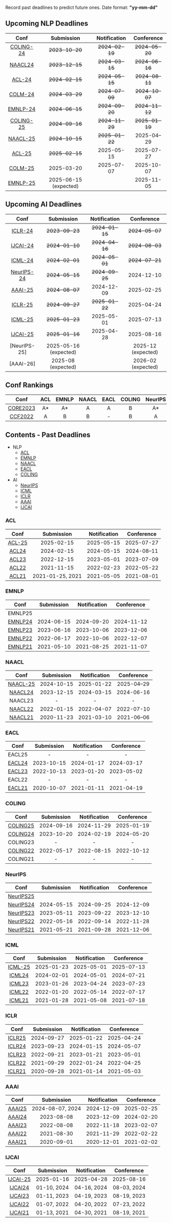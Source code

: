 Record past deadlines to predict future ones.
Date format: **"yy-mm-dd"**

## Upcoming NLP Deadlines
|  Conf  |Submission    |   Notification  |   Conference  |
| :---:  |    :----:     |     :---:       |     :---:     |
|[COLING-24](https://lrec-coling-2024.org/) |~~2023-10-20~~|~~2024-02-19~~|~~2024-05-20~~|
|[NAACL24](https://2024.naacl.org/)  |~~2023-12-15~~|~~2024-03-15~~|~~2024-06-16~~|
|[ACL-24](https://2024.aclweb.org/)|~~2024-02-15~~|~~2024-05-15~~|~~2024-08–11~~|
|[COLM-24](https://colmweb.org/dates.html)|~~2024-03-29~~|~~2024-07-09~~|~~2024-10–07~~|
|[EMNLP-24](https://2024.emnlp.org/)|~~2024-06-15~~|~~2024-09-20~~|~~2024-11-12~~|
|[COLING-25](https://coling2025.org/)| ~~2024-09-16~~|~~2024-11-29~~|~~2025-01-19~~|
|[NAACL-25](https://2025.naacl.org/)  |~~2024-10-15~~|~~2025-01-22~~|2025-04–29|
|[ACL-25](https://2025.aclweb.org/)  |~~2025-02-15~~ |2025-05-15|2025-07-27|
|[COLM-25](https://colmweb.org/dates.html)  |2025-03-20| 2025-07-07 |2025-10-07|
|[EMNLP-25](https://2025.emnlp.org/)   |2025-06-15 (expected)|          |2025-11-05|


## Upcoming AI Deadlines
|  Conf  | Submission    |   Notification  |   Conference  |
| :---:  |    :----:     |     :---:       |     :---:     |
|[ICLR-24](https://iclr.cc/Conferences/2024) |~~2023-09-23~~|~~2024-01-15~~|~~2024-05-07~~|
|[IJCAI-24](https://ijcai24.org/) |~~2024-01-10~~|~~2024-04-16~~|~~2024-08-03~~|
|[ICML-24](https://icml.cc/Conferences/2024) |~~2024-02-01~~|~~2024-05-01~~|~~2024-07-21~~|
|[NeurIPS-24](https://neurips.cc/Conferences/2024) |~~2024-05-15~~|~~2024-09-25~~|2024-12-10|
|[AAAI-25](https://aaai.org/conference/aaai/aaai-25/)|~~2024-08-07~~|2024-12-09|2025-02-25|
|[ICLR-25](https://iclr.cc/Conferences/2025)|~~2024-09-27~~|~~2025-01-22~~|2025-04-24|
|[ICML-25](https://icml.cc/Conferences/2025)|~~2025-01-23~~|2025-05-01|2025-07-13|
|[IJCAI-25](https://2025.ijcai.org/)        |~~2025-01-16~~|2025-04-28|2025-08-16|
|[NeurIPS-25]                             |2025-05-16 (expected)|             |2025-12 (expected)|
|[AAAI-26]                                 |2025-08 (expected)|             |2026-02 (expected)|

## Conf Rankings
|  Conf  |   ACL   |   EMNLP  |   NAACL  | EACL | COLING |NeurIPS|ICML|ICLR|AAAI|IJCAI|
| :---:  | :----:  |   :---:  |  :---:   | :---:|  :---: |:---: |:---: |:---: |:---: |:---: |
| [CORE2023](https://portal.core.edu.au/conf-ranks/) | A* | A* | A | A | B |A*|A*|A*|A*|A*|
| [CCF2022](https://www.ccf.org.cn/)                 | A  | B  | B | - | B |A |A |- |A |A |

## Contents - Past Deadlines
- NLP
  - [ACL ](#acl)
  - [EMNLP ](#emnlp)
  - [NAACL ](#naacl)
  - [EACL ](#eacl)
  - [COLING ](#coling)
- AI
  - [NeurIPS ](#neurips)
  - [ICML ](#icml)
  - [ICLR ](#iclr)
  - [AAAI ](#aaai)
  - [IJCAI ](#ijcai)


### ACL
|  Conf  | Submission    |   Notification  |   Conference  |
| :---:  |    :----:     |     :---:       |     :---:     |
|[ACL-25](https://2025.aclweb.org/)  |2025-02-15|2025-05-15|2025-07-27|
|[ACL24](https://2024.aclweb.org/)|2024-02-15|2024-05-15|2024-08–11|
|[ACL23](https://2023.aclweb.org/)|2022-12-15|2023-05-01|2023-07-09|
|[ACL22](https://2022.aclweb.org/)|2021-11-15|2022-02-23|2022-05-22|
|[ACL21](https://2021.aclweb.org/) |2021-01-25, 2021|2021-05-05|2021-08-01|


### EMNLP
|  Conf  | Submission    |   Notification  |   Conference  |
| :---:  |    :----:     |     :---:       |     :---:     |
| EMNLP25 |               |                 |               |
|[EMNLP24](https://2024.emnlp.org/)|2024-06-15|2024-09-20|2024-11-12|
|[EMNLP23](https://2023.emnlp.org/)|2023-06-16|2023-10-06|2023-12-06|
|[EMNLP22](https://2022.emnlp.org/)|2022-06-17|2022-10-06|2022-12-07|
|[EMNLP21](https://2021.emnlp.org/)|2021-05-10|2021-08-25|2021-11-07|


### NAACL
|  Conf  | Submission    |   Notification  |   Conference  |
| :---:  |    :----:     |     :---:       |     :---:     |
|[NAACL-25](https://2025.naacl.org/)  |2024-10-15|2025-01-22|2025-04–29|
|[NAACL24](https://2024.naacl.org/)  |2023-12-15|2024-03-15|2024-06-16|
| NAACL23                            |    -     |     -    |    -     |
|[NAACL22](https://2022.naacl.org/)  |2022-01-15|2022-04-07|2022-07-10|
|[NAACL21](https://2021.naacl.org/) |2020-11-23|2021-03-10|2021-06–06|


### EACL
|  Conf  | Submission    |   Notification  |   Conference  |
| :---:  |    :----:     |     :---:       |     :---:     |
| EACL25 |      -        |       -         |       -       |
|[EACL24](https://2024.eacl.org/) |2023-10-15|2024-01-17|2024-03-17|
|[EACL23](https://2023.eacl.org/) |2022-10-13|2023-01-20|2023-05-02|
| EACL22                          |    -     |     -    |    -     |
|[EACL21](https://2021.eacl.org/) |2020-10-07|2021-01-11|2021-04-19|


### COLING
|  Conf  | Submission    |   Notification  |   Conference  |
| :---:  |    :----:     |     :---:       |     :---:     |
|[COLING25](https://coling2025.org/)|2024-09-16|2024-11-29|2025-01-19|
| [COLING24](https://lrec-coling-2024.org/) |2023-10-20|2024-02-19|2024-05-20|
|  COLING23                           |       -       |        -        |       -       |
| [COLING22](https://coling2022.org/) |2022-05-17|2022-08-15|2022-10-12|
| COLING21 |      -        |        -        |      -        |

### NeurIPS
|  Conf  | Submission    |   Notification  |   Conference  |
| :---:  |    :----:     |     :---:       |     :---:     |
|[NeurIPS25]()|          |                 |               |
|[NeurIPS24](https://neurips.cc/Conferences/2024) |2024-05-15|2024-09-25|2024-12-09|
|[NeurIPS23](https://neurips.cc/Conferences/2023) |2023-05-11|2023-09-22|2023-12-10|
|[NeurIPS22](https://neurips.cc/Conferences/2022) |2022-05-16|2022-09-14|2022-11-28|
|[NeurIPS21](https://neurips.cc/Conferences/2021) |2021-05-21|2021-09-28|2021-12-06|

### ICML
|  Conf  | Submission    |   Notification  |   Conference  |
| :---:  |    :----:     |     :---:       |     :---:     |
|[ICML-25](https://icml.cc/Conferences/2025)|2025-01-23|2025-05-01|2025-07-13|
|[ICML24](https://icml.cc/Conferences/2024) |2024-02-01|2024-05-01|2024-07-21|
|[ICML23](https://icml.cc/Conferences/2023) |2023-01-26|2023-04-24|2023-07-23|
|[ICML22](https://icml.cc/Conferences/2022) |2022-01-20|2022-05-14|2022-07-17|
|[ICML21](https://icml.cc/Conferences/2021/index.html) |2021-01-28|2021-05-08|2021-07-18|

### ICLR
|  Conf  | Submission    |   Notification  |   Conference  |
| :---:  |    :----:     |     :---:       |     :---:     |
|[ICLR25](https://iclr.cc/Conferences/2025)|2024-09-27|2025-01-22|2025-04-24|
|[ICLR24](https://iclr.cc/Conferences/2024) |2023-09-23|2024-01-15|2024-05-07|
|[ICLR23](https://iclr.cc/Conferences/2023) |2022-09-21|2023-01-21|2023-05-01|
|[ICLR22](https://iclr.cc/Conferences/2022) |2021-09-29|2022-01-24|2022-04-25|
|[ICLR21](https://iclr.cc/Conferences/2021) |2020-09-28|2021-01-14|2021-05-03|

### AAAI
|  Conf  | Submission    |   Notification  |   Conference  |
| :---:  |    :----:     |     :---:       |     :---:     |
|[AAAI25](https://aaai.org/conference/aaai/aaai-25/)|2024-08-07, 2024|2024-12-09|2025-02-25|
|[AAAI24](https://aaai.org/conference/aaai/aaai-24/) |2023-08-08|2023-12-09|2024-02-20|
|[AAAI23](https://aaai-23.aaai.org/) |2022-08-08|2022-11-18|2023-02-07|
|[AAAI22](https://aaai.org/conference/aaai/aaai-22/) |2021-08-30|2021-11-29|2022-02-22|
|[AAAI21](https://aaai.org/conference/aaai/aaai-21/) |2020-09-01|2020-12-01|2021-02-02|

### IJCAI
|  Conf  | Submission    |   Notification  |   Conference  |
| :---:  |    :----:     |     :---:       |     :---:     |
|[IJCAI-25](https://2025.ijcai.org/)        |2025-01-16|2025-04-28|2025-08-16|
|[IJCAI24](https://ijcai24.org/) |01-10, 2024|04-16, 2024|08-03, 2024|
|[IJCAI23](https://ijcai-23.org/) |01-11, 2023|04-19, 2023|08-19, 2023|
|[IJCAI22](https://ijcai-22.org/) |01-07, 2022|04-20, 2022|07-23, 2022|
|[IJCAI21](https://ijcai-21.org/) |01-13, 2021|04-30, 2021|08-19, 2021|

<!--stackedit_data:
eyJoaXN0b3J5IjpbLTE4NDc5MjY4MDQsLTcyOTIyOTU3OCwxMT
EyNzQ4NTUzLC0zODkwODE2OTQsNDIzNTMwMjMwLDQyMzUzMDIz
MCwtMTcyMjY2OTc0NCwtMTYzMjM4ODc3NCwtNzAyNTU0NDg2LC
0xNTk2MzEyMzg1LDg1MDA2NTU5MiwtMjEyNzg2MjY0MiwtMjA3
MjU0NTI4NywtMTc3NDQ5MzI4NiwtMTU5NDE0MzIwNCwyMTI1OT
UwMzA4LC01NTMwNDY4ODIsLTEwNzAzOTI1MzAsMTk0MTgxMTA1
OCw3NTExMDIxNzFdfQ==
-->
<!--stackedit_data:
eyJoaXN0b3J5IjpbLTk4Mzg2ODA1MywtMTM4MzY5MDU0MywxOT
E1NzE4NDIsNjQ4MTMxNDIyLDg5MTUwNzIxMSwtMTAxOTAxMzg0
OSw4MTA3NTg3MTQsMTQxMzAyODU2LC0xODk4MDI4MjcsLTE3OT
k5NjM1OTUsLTE0MDk4NDg1NjUsLTk5NDY5NjkyMywtMTg0NjAz
NTM1NSw4ODU5NzUzOTksMTI3MTY4ODU4Myw2NDUwOTY3NjEsMT
I4NjYyNzE0MSwxODI1Nzk5MjY1LDMzOTI4NTE1NCwtMTUyMjI2
NzEwM119
-->